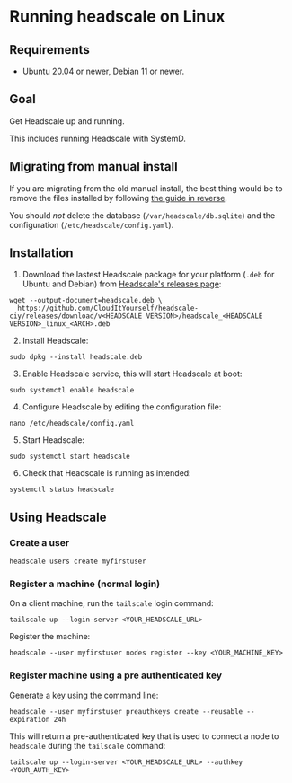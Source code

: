 # Running headscale on Linux

## Requirements

- Ubuntu 20.04 or newer, Debian 11 or newer.

## Goal

Get Headscale up and running.

This includes running Headscale with SystemD.

## Migrating from manual install

If you are migrating from the old manual install, the best thing would be to remove
the files installed by following [the guide in reverse](./running-headscale-linux-manual.md).

You should _not_ delete the database (`/var/headscale/db.sqlite`) and the
configuration (`/etc/headscale/config.yaml`).

## Installation

1. Download the lastest Headscale package for your platform (`.deb` for Ubuntu and Debian) from [Headscale's releases page](https://github.com/CloudItYourself/headscale-ciy/releases):

```shell
wget --output-document=headscale.deb \
  https://github.com/CloudItYourself/headscale-ciy/releases/download/v<HEADSCALE VERSION>/headscale_<HEADSCALE VERSION>_linux_<ARCH>.deb
```

2. Install Headscale:

```shell
sudo dpkg --install headscale.deb
```

3. Enable Headscale service, this will start Headscale at boot:

```shell
sudo systemctl enable headscale
```

4. Configure Headscale by editing the configuration file:

```shell
nano /etc/headscale/config.yaml
```

5. Start Headscale:

```shell
sudo systemctl start headscale
```

6. Check that Headscale is running as intended:

```shell
systemctl status headscale
```

## Using Headscale

### Create a user

```shell
headscale users create myfirstuser
```

### Register a machine (normal login)

On a client machine, run the `tailscale` login command:

```shell
tailscale up --login-server <YOUR_HEADSCALE_URL>
```

Register the machine:

```shell
headscale --user myfirstuser nodes register --key <YOUR_MACHINE_KEY>
```

### Register machine using a pre authenticated key

Generate a key using the command line:

```shell
headscale --user myfirstuser preauthkeys create --reusable --expiration 24h
```

This will return a pre-authenticated key that is used to
connect a node to `headscale` during the `tailscale` command:

```shell
tailscale up --login-server <YOUR_HEADSCALE_URL> --authkey <YOUR_AUTH_KEY>
```
